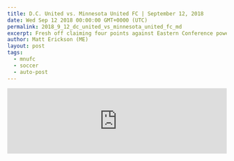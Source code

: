 ```yaml
---
title: D.C. United vs. Minnesota United FC | September 12, 2018
date: Wed Sep 12 2018 00:00:00 GMT+0000 (UTC)
permalink: 2018_9_12_dc_united_vs_minnesota_united_fc_md
excerpt: Fresh off claiming four points against Eastern Conference powerhouses in consecutive games, shorthanded D.C. United take on Minnesota United FC on short rest Wednesday night in the first of seven straight games at Audi Field.
author: Matt Erickson (ME)
layout: post
tags:
  - mnufc
  - soccer
  - auto-post
---
```

<div class='soccer-video-wrapper'>
    <iframe class='soccer-video' width='100%' height='auto' frameborder='0' allowfullscreen src="https://www.mnufc.com/iframe-video?brightcove_id=5834219950001&brightcove_player_id=default&brightcove_account_id=5534894110001"></iframe>
</div>